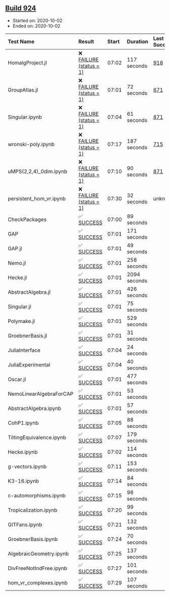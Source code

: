## [Build 924](https://oscarci.mathematik.uni-kl.de/job/oscar-stable/924/)

* Started on: 2020-10-02
* Ended on: 2020-10-02

| Test Name    | Result | Start | Duration | Last Success | First Failure |
|:-------------|:-------|:------|:---------|:-------------|:--------------|
| HomalgProject.jl | ❌ [FAILURE (status = 1)](https://oscarci.mathematik.uni-kl.de/job/oscar-stable/924/artifact/logs/build-924/HomalgProject.jl.log) | 07:02 | 117 seconds | [918](https://oscarci.mathematik.uni-kl.de/job/oscar-stable/918/) | [919](https://oscarci.mathematik.uni-kl.de/job/oscar-stable/919/) |
| GroupAtlas.jl | ❌ [FAILURE (status = 1)](https://oscarci.mathematik.uni-kl.de/job/oscar-stable/924/artifact/logs/build-924/GroupAtlas.jl.log) | 07:01 | 72 seconds | [871](https://oscarci.mathematik.uni-kl.de/job/oscar-stable/871/) | [872](https://oscarci.mathematik.uni-kl.de/job/oscar-stable/872/) |
| Singular.ipynb | ❌ [FAILURE (status = 1)](https://oscarci.mathematik.uni-kl.de/job/oscar-stable/924/artifact/logs/build-924/Singular.ipynb.log) | 07:04 | 61 seconds | [871](https://oscarci.mathematik.uni-kl.de/job/oscar-stable/871/) | [872](https://oscarci.mathematik.uni-kl.de/job/oscar-stable/872/) |
| wronski-poly.ipynb | ❌ [FAILURE (status = 1)](https://oscarci.mathematik.uni-kl.de/job/oscar-stable/924/artifact/logs/build-924/wronski-poly.ipynb.log) | 07:17 | 187 seconds | [715](https://oscarci.mathematik.uni-kl.de/job/oscar-stable/715/) | [716](https://oscarci.mathematik.uni-kl.de/job/oscar-stable/716/) |
| uMPS(2,2,4)_0dim.ipynb | ❌ [FAILURE (status = 1)](https://oscarci.mathematik.uni-kl.de/job/oscar-stable/924/artifact/logs/build-924/uMPS-2-2-4-_0dim.ipynb.log) | 07:10 | 90 seconds | [871](https://oscarci.mathematik.uni-kl.de/job/oscar-stable/871/) | [872](https://oscarci.mathematik.uni-kl.de/job/oscar-stable/872/) |
| persistent_hom_vr.ipynb | ❌ [FAILURE (status = 1)](https://oscarci.mathematik.uni-kl.de/job/oscar-stable/924/artifact/logs/build-924/persistent_hom_vr.ipynb.log) | 07:30 | 32 seconds | unknown | unknown |
| CheckPackages | ✅ [SUCCESS](https://oscarci.mathematik.uni-kl.de/job/oscar-stable/924/artifact/logs/build-924/CheckPackages.log) | 07:00 | 89 seconds |  |  |
| GAP | ✅ [SUCCESS](https://oscarci.mathematik.uni-kl.de/job/oscar-stable/924/artifact/logs/build-924/GAP.log) | 07:01 | 171 seconds |  |  |
| GAP.jl | ✅ [SUCCESS](https://oscarci.mathematik.uni-kl.de/job/oscar-stable/924/artifact/logs/build-924/GAP.jl.log) | 07:01 | 49 seconds |  |  |
| Nemo.jl | ✅ [SUCCESS](https://oscarci.mathematik.uni-kl.de/job/oscar-stable/924/artifact/logs/build-924/Nemo.jl.log) | 07:01 | 258 seconds |  |  |
| Hecke.jl | ✅ [SUCCESS](https://oscarci.mathematik.uni-kl.de/job/oscar-stable/924/artifact/logs/build-924/Hecke.jl.log) | 07:01 | 2094 seconds |  |  |
| AbstractAlgebra.jl | ✅ [SUCCESS](https://oscarci.mathematik.uni-kl.de/job/oscar-stable/924/artifact/logs/build-924/AbstractAlgebra.jl.log) | 07:01 | 426 seconds |  |  |
| Singular.jl | ✅ [SUCCESS](https://oscarci.mathematik.uni-kl.de/job/oscar-stable/924/artifact/logs/build-924/Singular.jl.log) | 07:01 | 75 seconds |  |  |
| Polymake.jl | ✅ [SUCCESS](https://oscarci.mathematik.uni-kl.de/job/oscar-stable/924/artifact/logs/build-924/Polymake.jl.log) | 07:01 | 529 seconds |  |  |
| GroebnerBasis.jl | ✅ [SUCCESS](https://oscarci.mathematik.uni-kl.de/job/oscar-stable/924/artifact/logs/build-924/GroebnerBasis.jl.log) | 07:01 | 31 seconds |  |  |
| JuliaInterface | ✅ [SUCCESS](https://oscarci.mathematik.uni-kl.de/job/oscar-stable/924/artifact/logs/build-924/JuliaInterface.log) | 07:04 | 24 seconds |  |  |
| JuliaExperimental | ✅ [SUCCESS](https://oscarci.mathematik.uni-kl.de/job/oscar-stable/924/artifact/logs/build-924/JuliaExperimental.log) | 07:04 | 40 seconds |  |  |
| Oscar.jl | ✅ [SUCCESS](https://oscarci.mathematik.uni-kl.de/job/oscar-stable/924/artifact/logs/build-924/Oscar.jl.log) | 07:01 | 477 seconds |  |  |
| NemoLinearAlgebraForCAP | ✅ [SUCCESS](https://oscarci.mathematik.uni-kl.de/job/oscar-stable/924/artifact/logs/build-924/NemoLinearAlgebraForCAP.log) | 07:01 | 53 seconds |  |  |
| AbstractAlgebra.ipynb | ✅ [SUCCESS](https://oscarci.mathematik.uni-kl.de/job/oscar-stable/924/artifact/logs/build-924/AbstractAlgebra.ipynb.log) | 07:01 | 57 seconds |  |  |
| CohP1.ipynb | ✅ [SUCCESS](https://oscarci.mathematik.uni-kl.de/job/oscar-stable/924/artifact/logs/build-924/CohP1.ipynb.log) | 07:05 | 88 seconds |  |  |
| TiltingEquivalence.ipynb | ✅ [SUCCESS](https://oscarci.mathematik.uni-kl.de/job/oscar-stable/924/artifact/logs/build-924/TiltingEquivalence.ipynb.log) | 07:07 | 179 seconds |  |  |
| Hecke.ipynb | ✅ [SUCCESS](https://oscarci.mathematik.uni-kl.de/job/oscar-stable/924/artifact/logs/build-924/Hecke.ipynb.log) | 07:02 | 114 seconds |  |  |
| g-vectors.ipynb | ✅ [SUCCESS](https://oscarci.mathematik.uni-kl.de/job/oscar-stable/924/artifact/logs/build-924/g-vectors.ipynb.log) | 07:11 | 153 seconds |  |  |
| K3-16.ipynb | ✅ [SUCCESS](https://oscarci.mathematik.uni-kl.de/job/oscar-stable/924/artifact/logs/build-924/K3-16.ipynb.log) | 07:14 | 84 seconds |  |  |
| c-automorphisms.ipynb | ✅ [SUCCESS](https://oscarci.mathematik.uni-kl.de/job/oscar-stable/924/artifact/logs/build-924/c-automorphisms.ipynb.log) | 07:15 | 98 seconds |  |  |
| Tropicalization.ipynb | ✅ [SUCCESS](https://oscarci.mathematik.uni-kl.de/job/oscar-stable/924/artifact/logs/build-924/Tropicalization.ipynb.log) | 07:20 | 99 seconds |  |  |
| GITFans.ipynb | ✅ [SUCCESS](https://oscarci.mathematik.uni-kl.de/job/oscar-stable/924/artifact/logs/build-924/GITFans.ipynb.log) | 07:21 | 132 seconds |  |  |
| GroebnerBasis.ipynb | ✅ [SUCCESS](https://oscarci.mathematik.uni-kl.de/job/oscar-stable/924/artifact/logs/build-924/GroebnerBasis.ipynb.log) | 07:24 | 70 seconds |  |  |
| AlgebraicGeometry.ipynb | ✅ [SUCCESS](https://oscarci.mathematik.uni-kl.de/job/oscar-stable/924/artifact/logs/build-924/AlgebraicGeometry.ipynb.log) | 07:25 | 137 seconds |  |  |
| DivFreeNotIndFree.ipynb | ✅ [SUCCESS](https://oscarci.mathematik.uni-kl.de/job/oscar-stable/924/artifact/logs/build-924/DivFreeNotIndFree.ipynb.log) | 07:27 | 101 seconds |  |  |
| hom_vr_complexes.ipynb | ✅ [SUCCESS](https://oscarci.mathematik.uni-kl.de/job/oscar-stable/924/artifact/logs/build-924/hom_vr_complexes.ipynb.log) | 07:29 | 107 seconds |  |  |
